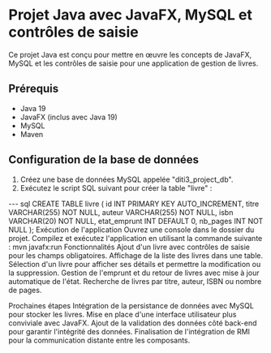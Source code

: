 # Projet Java avec JavaFX, MySQL et contrôles de saisie

Ce projet Java est conçu pour mettre en œuvre les concepts de JavaFX,
MySQL et les contrôles de saisie pour une application de gestion de livres.

## Prérequis

- Java 19
- JavaFX (inclus avec Java 19)
- MySQL
- Maven

## Configuration de la base de données

1. Créez une base de données MySQL appelée "diti3_project_db".
2. Exécutez le script SQL suivant pour créer la table "livre" :

--- sql
CREATE TABLE livre (
id INT PRIMARY KEY AUTO_INCREMENT,
titre VARCHAR(255) NOT NULL,
auteur VARCHAR(255) NOT NULL,
isbn VARCHAR(20) NOT NULL,
etat_emprunt INT DEFAULT 0,
nb_pages INT NOT NULL
);
Exécution de l'application
Ouvrez une console dans le dossier du projet.
Compilez et exécutez l'application en utilisant la commande suivante :
mvn javafx:run
Fonctionnalités
Ajout d'un livre avec contrôles de saisie pour les champs obligatoires.
Affichage de la liste des livres dans une table.
Sélection d'un livre pour afficher ses détails et permettre la modification ou la suppression.
Gestion de l'emprunt et du retour de livres avec mise à jour automatique de l'état.
Recherche de livres par titre, auteur, ISBN ou nombre de pages.

Prochaines étapes
Intégration de la persistance de données avec MySQL pour stocker les livres.
Mise en place d'une interface utilisateur plus conviviale avec JavaFX.
Ajout de la validation des données côté back-end pour garantir l'intégrité des données.
Finalisation de l'intégration de RMI pour la communication distante entre les composants.




